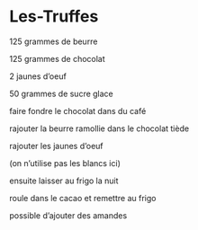 # Les-Truffes

125 grammes de beurre

125 grammes de chocolat

2 jaunes d’oeuf

50 grammes de sucre glace

faire fondre le chocolat dans du café

rajouter la beurre ramollie dans le chocolat tiède

rajouter les jaunes d’oeuf

\(on n’utilise pas les blancs ici\)

ensuite laisser au frigo la nuit

roule dans le cacao et remettre au frigo

possible d’ajouter des amandes

